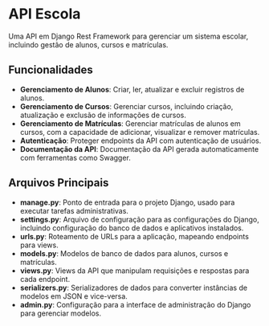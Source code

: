 # API Escola

Uma API em Django Rest Framework para gerenciar um sistema escolar, incluindo gestão de alunos, cursos e matrículas.

## Funcionalidades

- **Gerenciamento de Alunos**: Criar, ler, atualizar e excluir registros de alunos.
- **Gerenciamento de Cursos**: Gerenciar cursos, incluindo criação, atualização e exclusão de informações de cursos.
- **Gerenciamento de Matrículas**: Gerenciar matrículas de alunos em cursos, com a capacidade de adicionar, visualizar e remover matrículas.
- **Autenticação**: Proteger endpoints da API com autenticação de usuários.
- **Documentação da API**: Documentação da API gerada automaticamente com ferramentas como Swagger.

## Arquivos Principais

- **manage.py**: Ponto de entrada para o projeto Django, usado para executar tarefas administrativas.
- **settings.py**: Arquivo de configuração para as configurações do Django, incluindo configuração do banco de dados e aplicativos instalados.
- **urls.py**: Roteamento de URLs para a aplicação, mapeando endpoints para views.
- **models.py**: Modelos de banco de dados para alunos, cursos e matrículas.
- **views.py**: Views da API que manipulam requisições e respostas para cada endpoint.
- **serializers.py**: Serializadores de dados para converter instâncias de modelos em JSON e vice-versa.
- **admin.py**: Configuração para a interface de administração do Django para gerenciar modelos.
